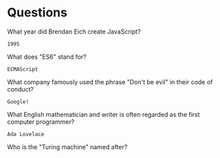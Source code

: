 # Questions

What year did Brendan Eich create JavaScript?

```
1995
```

What does "ES6" stand for?

```
ECMAScript 
```

What company famously used the phrase "Don't be evil" in their code of conduct?

```
Google!
```

What English mathematician and writer is often regarded as the first computer programmer?

```
Ada Lovelace
```

Who is the "Turing machine" named after?

```

```
